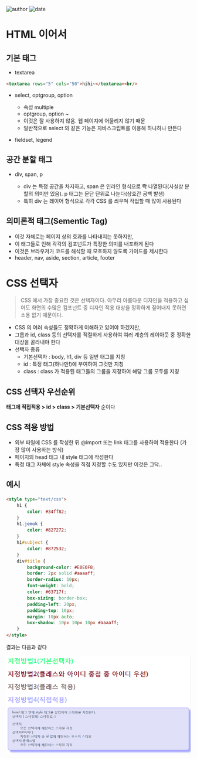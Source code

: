 ﻿
![author](https://img.shields.io/badge/author-daesungRa-lightgray.svg?style=flat-square)
![date](https://img.shields.io/badge/date-190104-lightgray.svg?style=flat-square)





# HTML 이어서

## 기본 태그

- textarea

```HTML
<textarea rows="5" cols="50">hihi~</textarea><br/>
```

- select, optgroup, option

	- 속성 multiple
	- optgroup, option ~
	- 이것은 잘 사용하지 않음. 웹 페이지에 어울리지 않기 때문
	- 일반적으로 select 와 같은 기능은 자바스크립트를 이용해 하나하나 만든다

- fieldset, legend

## 공간 분할 태그

- div, span, p

	- div 는 특정 공간을 차지하고, span 은 인라인 형식으로 쫙 나열된다(사실상 분할의 의미만 있음). p 태그는 문단 단위로 나눈다(상호간 공백 발생)
	- 특히 div 는 레이어 형식으로 각각 CSS 를 씌우며 작업할 때 많이 사용된다

## 의미론적 태그(Sementic Tag)

- 이것 자체로는 페이지 상의 효과를 나타내지는 못하지만,
- 이 태그들로 인해 각각의 컴포넌트가 특정한 의미를 내포하게 된다
- 이것은 브라우저가 코드를 해석할 때 모호하지 않도록 가이드를 제시한다
- header, nav, aside, section, article, footer




# CSS 선택자

> CSS 에서 가장 중요한 것은 선택자이다. 아무리 아름다운 디자인을 적용하고 싶어도 화면의 수많은 컴포넌트 중 디자인 적용 대상을 정확하게 짚어내지 못하면 소용 없기 때문이다.

- CSS 의 여러 속성들도 정확하게 이해하고 있어야 하겠지만,
- 그룹과 id, class 등의 선택자를 적절하게 사용하여 여러 계층의 레이아웃 중 정확한 대상을 골라내야 한다
- 선택자 종류
	* 기본선택자 : body, h1, div 등 일반 태그를 지칭
	* id : 특정 태그(하나만!)에 부여하여 그것만 지칭
	* class : class 가 적용된 태그들의 그룹을 지정하여 해당 그룹 모두를 지칭

## CSS 선택자 우선순위

<strong>태그에 직접적용 > id > class > 기본선택자</strong> 순이다

## CSS 적용 방법

- 외부 파일에 CSS 를 작성한 뒤 @import 또는 link 태그를 사용하여 적용한다 (가장 많이 사용하는 방식)
- 페이지의 head 태그 내 style 태그에 작성한다
- 특정 태그 자체에 style 속성을 직접 지정할 수도 있지만 이것은 그닥..

## 예시

```HTML
<style type="text/css">
	h1 {
		color: #34ff82;
	}
	h1.jemok {
		color: #827272;
	}
	h1#subject {
		color: #872532;
	}
	div#title {
		background-color: #E0E0F8;
		border: 2px solid #aaaaff;
		border-radius: 10px;
		font-weight: bold;
		color: #63717f;
		box-sizing: border-box;
		padding-left: 20px;
		padding-top: 10px;
		margin: 10px auto;
		box-shadow: 10px 10px 10px #aaaaff;
	}
</style>
```

결과는 다음과 같다

![css result](https://github.com/daesungRa/MyStudy/blob/master/imgs/cssEx01.PNG)

























